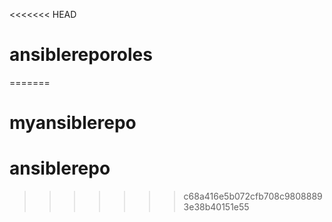 <<<<<<< HEAD
# ansiblereporoles
=======
# myansiblerepo
# ansiblerepo
>>>>>>> c68a416e5b072cfb708c98088893e38b40151e55
